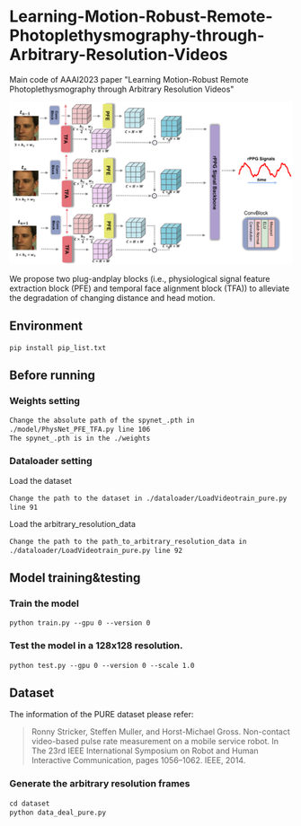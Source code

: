 # Learning-Motion-Robust-Remote-Photoplethysmography-through-Arbitrary-Resolution-Videos
Main code of AAAI2023 paper "Learning Motion-Robust Remote Photoplethysmography through Arbitrary Resolution Videos"

![image](overall3.png) 

We propose two plug-andplay blocks (i.e., physiological signal feature extraction block
(PFE) and temporal face alignment block (TFA)) to alleviate
the degradation of changing distance and head motion. 

## Environment
```
pip install pip_list.txt
```
## Before running

### Weights setting
```
Change the absolute path of the spynet_.pth in ./model/PhysNet_PFE_TFA.py line 106
The spynet_.pth is in the ./weights
```
### Dataloader setting
Load the dataset
```
Change the path to the dataset in ./dataloader/LoadVideotrain_pure.py line 91
```
Load the arbitrary_resolution_data
```
Change the path to the path_to_arbitrary_resolution_data in ./dataloader/LoadVideotrain_pure.py line 92
```
## Model training&testing
### Train the model
```
python train.py --gpu 0 --version 0
```

### Test the model in a 128x128 resolution.
```
python test.py --gpu 0 --version 0 --scale 1.0
```

## Dataset
The information of the PURE dataset please refer:
> Ronny Stricker, Steffen Muller, and Horst-Michael Gross. Non-contact video-based pulse rate measurement on a mobile service robot. In The 23rd IEEE International Symposium on Robot and Human Interactive Communication, pages 1056–1062. IEEE, 2014.
### Generate the arbitrary resolution frames
```
cd dataset
python data_deal_pure.py
```